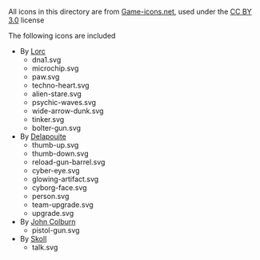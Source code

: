 All icons in this directory are from [Game-icons.net](https://game-icons.net), used under the [CC BY 3.0](https://creativecommons.org/licenses/by/3.0/) license

The following icons are included
- By [Lorc](https://lorcblog.blogspot.com/)
	- dna1.svg
	- microchip.svg
	- paw.svg
	- techno-heart.svg
	- alien-stare.svg
	- psychic-waves.svg
	- wide-arrow-dunk.svg
	- tinker.svg
	- bolter-gun.svg
- By [Delapouite](https://delapouite.com/)
	- thumb-up.svg
	- thumb-down.svg
	- reload-gun-barrel.svg
	- cyber-eye.svg
	- glowing-artifact.svg
	- cyborg-face.svg
	- person.svg
	- team-upgrade.svg
	- upgrade.svg
- By [John Colburn](https://ninmunanmu.com/)
	- pistol-gun.svg
- By [Skoll](https://game-icons.net/)
	- talk.svg
